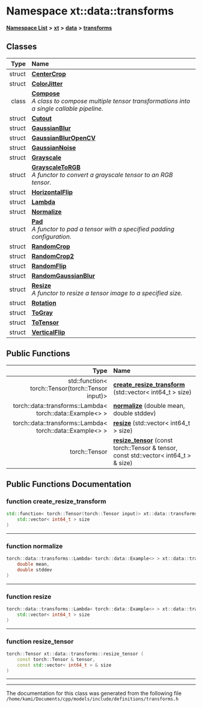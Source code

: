

# Namespace xt::data::transforms



[**Namespace List**](namespaces.md) **>** [**xt**](namespacext.md) **>** [**data**](namespacext_1_1data.md) **>** [**transforms**](namespacext_1_1data_1_1transforms.md)




















## Classes

| Type | Name |
| ---: | :--- |
| struct | [**CenterCrop**](structxt_1_1data_1_1transforms_1_1CenterCrop.md) <br> |
| struct | [**ColorJitter**](structxt_1_1data_1_1transforms_1_1ColorJitter.md) <br> |
| class | [**Compose**](classxt_1_1data_1_1transforms_1_1Compose.md) <br>_A class to compose multiple tensor transformations into a single callable pipeline._  |
| struct | [**Cutout**](structxt_1_1data_1_1transforms_1_1Cutout.md) <br> |
| struct | [**GaussianBlur**](structxt_1_1data_1_1transforms_1_1GaussianBlur.md) <br> |
| struct | [**GaussianBlurOpenCV**](structxt_1_1data_1_1transforms_1_1GaussianBlurOpenCV.md) <br> |
| struct | [**GaussianNoise**](structxt_1_1data_1_1transforms_1_1GaussianNoise.md) <br> |
| struct | [**Grayscale**](structxt_1_1data_1_1transforms_1_1Grayscale.md) <br> |
| struct | [**GrayscaleToRGB**](structxt_1_1data_1_1transforms_1_1GrayscaleToRGB.md) <br>_A functor to convert a grayscale tensor to an RGB tensor._  |
| struct | [**HorizontalFlip**](structxt_1_1data_1_1transforms_1_1HorizontalFlip.md) <br> |
| struct | [**Lambda**](structxt_1_1data_1_1transforms_1_1Lambda.md) <br> |
| struct | [**Normalize**](structxt_1_1data_1_1transforms_1_1Normalize.md) <br> |
| struct | [**Pad**](structxt_1_1data_1_1transforms_1_1Pad.md) <br>_A functor to pad a tensor with a specified padding configuration._  |
| struct | [**RandomCrop**](structxt_1_1data_1_1transforms_1_1RandomCrop.md) <br> |
| struct | [**RandomCrop2**](structxt_1_1data_1_1transforms_1_1RandomCrop2.md) <br> |
| struct | [**RandomFlip**](structxt_1_1data_1_1transforms_1_1RandomFlip.md) <br> |
| struct | [**RandomGaussianBlur**](structxt_1_1data_1_1transforms_1_1RandomGaussianBlur.md) <br> |
| struct | [**Resize**](structxt_1_1data_1_1transforms_1_1Resize.md) <br>_A functor to resize a tensor image to a specified size._  |
| struct | [**Rotation**](structxt_1_1data_1_1transforms_1_1Rotation.md) <br> |
| struct | [**ToGray**](structxt_1_1data_1_1transforms_1_1ToGray.md) <br> |
| struct | [**ToTensor**](structxt_1_1data_1_1transforms_1_1ToTensor.md) <br> |
| struct | [**VerticalFlip**](structxt_1_1data_1_1transforms_1_1VerticalFlip.md) <br> |






















## Public Functions

| Type | Name |
| ---: | :--- |
|  std::function&lt; torch::Tensor(torch::Tensor input)&gt; | [**create\_resize\_transform**](#function-create_resize_transform) (std::vector&lt; int64\_t &gt; size) <br> |
|  torch::data::transforms::Lambda&lt; torch::data::Example&lt;&gt; &gt; | [**normalize**](#function-normalize) (double mean, double stddev) <br> |
|  torch::data::transforms::Lambda&lt; torch::data::Example&lt;&gt; &gt; | [**resize**](#function-resize) (std::vector&lt; int64\_t &gt; size) <br> |
|  torch::Tensor | [**resize\_tensor**](#function-resize_tensor) (const torch::Tensor & tensor, const std::vector&lt; int64\_t &gt; & size) <br> |




























## Public Functions Documentation




### function create\_resize\_transform 

```C++
std::function< torch::Tensor(torch::Tensor input)> xt::data::transforms::create_resize_transform (
    std::vector< int64_t > size
) 
```




<hr>



### function normalize 

```C++
torch::data::transforms::Lambda< torch::data::Example<> > xt::data::transforms::normalize (
    double mean,
    double stddev
) 
```




<hr>



### function resize 

```C++
torch::data::transforms::Lambda< torch::data::Example<> > xt::data::transforms::resize (
    std::vector< int64_t > size
) 
```




<hr>



### function resize\_tensor 

```C++
torch::Tensor xt::data::transforms::resize_tensor (
    const torch::Tensor & tensor,
    const std::vector< int64_t > & size
) 
```




<hr>

------------------------------
The documentation for this class was generated from the following file `/home/kami/Documents/cpp/models/include/definitions/transforms.h`

